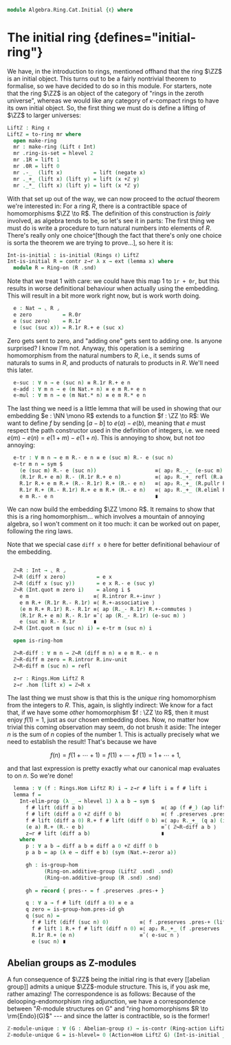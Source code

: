 <!--
```agda
open import Algebra.Ring.Module.Action
open import Algebra.Group.Ab
open import Algebra.Prelude
open import Algebra.Group
open import Algebra.Ring

open import Cat.Diagram.Initial

open import Data.Int.HIT

import Data.Nat as Nat

import Prim.Data.Nat as Nat
```
-->

```agda
module Algebra.Ring.Cat.Initial {ℓ} where
```

# The initial ring {defines="initial-ring"}

We have, in the introduction to rings, mentioned offhand that the ring
$\ZZ$ is an initial object. This turns out to be a fairly nontrivial
theorem to formalise, so we have decided to do so in this module. For
starters, note that the ring $\ZZ$ is an object of the category of
"rings in the zeroth universe", whereas we would like any category of
$\kappa$-compact rings to have its own initial object. So, the first
thing we must do is define a lifting of $\ZZ$ to larger universes:

```agda
Liftℤ : Ring ℓ
Liftℤ = to-ring mr where
  open make-ring
  mr : make-ring (Lift ℓ Int)
  mr .ring-is-set = hlevel 2
  mr .1R = lift 1
  mr .0R = lift 0
  mr .-_  (lift x)          = lift (negate x)
  mr ._+_ (lift x) (lift y) = lift (x +ℤ y)
  mr ._*_ (lift x) (lift y) = lift (x *ℤ y)
```

<!--
```agda
  mr .*-idl      {lift x}                   = ap lift $ *ℤ-idl x
  mr .*-idr      {lift x}                   = ap lift $ *ℤ-idr x
  mr .+-idl      {lift x}                   = ap lift $ +ℤ-zerol x
  mr .+-invr     {lift x}                   = ap lift $ +ℤ-inverser x
  mr .+-comm     {lift x} {lift y}          = ap lift $ +ℤ-commutative x y
  mr .+-assoc    {lift x} {lift y} {lift z} = ap lift $ +ℤ-associative x y z
  mr .*-assoc    {lift x} {lift y} {lift z} = ap lift $ *ℤ-associative x y z
  mr .*-distribl {lift x} {lift y} {lift z} = ap lift $ *ℤ-distrib-+ℤ-l x y z
  mr .*-distribr {lift x} {lift y} {lift z} = ap lift $ *ℤ-distrib-+ℤ-r x y z
```
-->

With that set up out of the way, we can now proceed to the _actual_
theorem we're interested in: For a ring $R$, there is a contractible
space of homomorphisms $\ZZ \to R$. The definition of this construction
is _fairly_ involved, as algebra tends to be, so let's see it in parts:
The first thing we must do is write a procedure to turn natural numbers
into elements of $R$. There's really only one choice^[though the fact
that there's only one choice is sorta the theorem we are trying to
prove...], so here it is:

```agda
Int-is-initial : is-initial (Rings ℓ) Liftℤ
Int-is-initial R = contr z→r λ x → ext (lemma x) where
  module R = Ring-on (R .snd)
```

Note that we treat 1 with care: we could have this map 1 to `1r + 0r`,
but this results in worse definitional behaviour when actually using the embedding.
This will result in a bit more work right now, but is work worth doing.


```agda
  e : Nat → ⌞ R ⌟
  e zero          = R.0r
  e (suc zero)    = R.1r
  e (suc (suc x)) = R.1r R.+ e (suc x)
```

Zero gets sent to zero, and "adding one" gets sent to adding one. Is
anyone surprised? I know I'm not. Anyway, this operation is a semiring
homomorphism from the natural numbers to $R$, i.e., it sends sums of
naturals to sums in $R$, and products of naturals to products in $R$.
We'll need this later.

```agda
  e-suc : ∀ n → e (suc n) ≡ R.1r R.+ e n
  e-add : ∀ m n → e (m Nat.+ n) ≡ e m R.+ e n
  e-mul : ∀ m n → e (m Nat.* n) ≡ e m R.* e n
```

<!--
```
  e-suc zero = sym R.+-idr
  e-suc (suc n) = refl

  e-add zero n = sym R.+-idl
  e-add (suc m) n =
    e (suc m Nat.+ n)      ≡⟨ e-suc (m Nat.+ n) ⟩
    R.1r R.+ e (m Nat.+ n) ≡⟨ ap (R.1r R.+_) (e-add m n) ⟩
    R.1r R.+ (e m R.+ e n) ≡⟨ R.+-associative ⟩
    (R.1r R.+ e m) R.+ e n ≡˘⟨ ap (R._+ e n) (e-suc m) ⟩
    e (suc m) R.+ e n ∎

  e-mul zero n = sym R.*-zerol
  e-mul (suc m) n =
    e (suc m Nat.* n)            ≡⟨ e-add n (m Nat.* n) ⟩
    e n R.+ e (m Nat.* n)        ≡⟨ ap (e n R.+_) (e-mul m n) ⟩
    e n R.+ e m R.* e n          ≡˘⟨ ap (R._+ (e m R.* e n)) R.*-idl ⟩
    R.1r R.* e n R.+ e m R.* e n ≡˘⟨ R.*-distribr ⟩
    (R.1r R.+ e m) R.* e n       ≡˘⟨ ap (R._* e n) (e-suc m) ⟩
    (e (suc m) R.* e n) ∎
```
-->

The last thing we need is a little lemma that will be used in showing
that our embedding $e : \NN \mono R$ extends to a function $f : \ZZ \to
R$: We want to define $f$ by sending $[a - b]$ to $e(a) - e(b)$, meaning
that $e$ must respect the path constructor used in the definition of
integers, i.e. we need $e(m) - e(n) = e(1 + m) - e(1 + n)$. This is
annoying to show, but not _too_ annoying:

```agda
  e-tr : ∀ m n → e m R.- e n ≡ e (suc m) R.- e (suc n)
  e-tr m n = sym $
    (e (suc m) R.- e (suc n))                   ≡⟨ ap₂ R._-_ (e-suc m) (e-suc n) ⟩
    (R.1r R.+ e m) R.- (R.1r R.+ e n)           ≡⟨ ap₂ R._+_ refl (R.a.inv-comm ∙ R.+-commutes) ∙ R.+-associative ⟩
    R.1r R.+ e m R.+ (R.- R.1r) R.+ (R.- e n)   ≡⟨ ap₂ R._+_ (R.pullr R.+-commutes ∙ R.pulll refl) refl ⟩
    R.1r R.+ (R.- R.1r) R.+ e m R.+ (R.- e n)   ≡⟨ ap₂ R._+_ (R.eliml R.+-invr) refl ⟩
    e m R.- e n                                 ∎
```

We can now build the embedding $\ZZ \mono R$. It remains to show that
this is a ring homomorphism... which involves a mountain of annoying
algebra, so I won't comment on it too much: it can be worked out on
paper, following the ring laws.

Note that we special case `diff x 0` here for better definitional
behaviour of the embedding.

```agda

  ℤ↪R : Int → ⌞ R ⌟
  ℤ↪R (diff x zero)          = e x
  ℤ↪R (diff x (suc y))       = e x R.- e (suc y)
  ℤ↪R (Int.quot m zero i)    = along i $
    e m                     ≡⟨ R.intror R.+-invr ⟩
    e m R.+ (R.1r R.- R.1r) ≡⟨ R.+-associative ⟩
    (e m R.+ R.1r) R.- R.1r ≡⟨ ap (R._- R.1r) R.+-commutes ⟩
    (R.1r R.+ e m) R.- R.1r ≡˘⟨ ap (R._- R.1r) (e-suc m) ⟩
    e (suc m) R.- R.1r      ∎
  ℤ↪R (Int.quot m (suc n) i) = e-tr m (suc n) i

  open is-ring-hom

  ℤ↪R-diff : ∀ m n → ℤ↪R (diff m n) ≡ e m R.- e n
  ℤ↪R-diff m zero = R.intror R.inv-unit
  ℤ↪R-diff m (suc n) = refl

  z→r : Rings.Hom Liftℤ R
  z→r .hom (lift x) = ℤ↪R x
```
<!--
```agda
  z→r .preserves .pres-id = refl
  z→r .preserves .pres-+ (lift x) (lift y) =
    Int-elim₂-prop {P = λ x y → ℤ↪R (x +ℤ y) ≡ ℤ↪R x R.+ ℤ↪R y}
      (λ _ _ → hlevel 1)
      pf
      x y
      where abstract
        pf : ∀ a b x y → ℤ↪R (diff (a Nat.+ x) (b Nat.+ y)) ≡ (ℤ↪R (diff a b)) R.+ (ℤ↪R (diff x y))
        pf a b x y =
          ℤ↪R (diff (a Nat.+ x) (b Nat.+ y))    ≡⟨ ℤ↪R-diff (a Nat.+ x) (b Nat.+ y) ⟩
          e (a Nat.+ x) R.- e (b Nat.+ y)       ≡⟨ ap₂ R._-_ (e-add a x) (e-add b y) ⟩
          (e a R.+ e x) R.- (e b R.+ e y)       ≡⟨ ap₂ R._+_ refl (R.inv-comm ∙ R.+-commutes) ⟩
          (e a R.+ e x) R.+ ((R.- e b) R.- e y) ≡⟨ R.extendl (R.extendr R.+-commutes) ⟩
          (e a R.- e b) R.+ (e x R.- e y)       ≡˘⟨ ap₂ R._+_ (ℤ↪R-diff a b) (ℤ↪R-diff x y) ⟩
          ℤ↪R (diff a b) R.+ ℤ↪R (diff x y)     ∎
  z→r .preserves .pres-* (lift x) (lift y) =
    Int-elim₂-prop {P = λ x y → ℤ↪R (x *ℤ y) ≡ ℤ↪R x R.* ℤ↪R y}
      (λ _ _ → hlevel 1)
      pf
      x y
    where abstract
      swizzle : ∀ a b x y
                → (a R.- b) R.* (x R.- y)
                ≡ (a R.* x R.+ b R.* y) R.- (a R.* y R.+ b R.* x)
      swizzle a b x y =
        (a R.- b) R.* (x R.- y)                                                       ≡⟨ R.*-distribl ⟩
        ((a R.- b) R.* x) R.+ ((a R.- b) R.* (R.- y))                                 ≡⟨ ap₂ R._+_ refl (sym R.neg-*-r) ⟩
        ((a R.- b) R.* x) R.- ((a R.- b) R.* y)                                       ≡⟨ ap₂ R._-_ R.*-distribr R.*-distribr ⟩
        (a R.* x R.+ (R.- b) R.* x) R.- (a R.* y R.+ (R.- b) R.* y)                   ≡⟨ ap₂ R._+_ refl (R.a.inv-comm ∙ R.+-commutes) ⟩
        (a R.* x R.+ (R.- b) R.* x) R.+ ((R.- (a R.* y)) R.+ ⌜ R.- ((R.- b) R.* y) ⌝) ≡⟨ ap! (ap R.a._⁻¹ (sym R.neg-*-l) ∙ R.a.inv-inv) ⟩
        (a R.* x R.+ (R.- b) R.* x) R.+ ((R.- (a R.* y)) R.+ (b R.* y))               ≡⟨ R.pulll (R.extendr R.+-commutes) ⟩
        (a R.* x) R.+ (R.- (a R.* y)) R.+ ((R.- b) R.* x) R.+ (b R.* y)               ≡⟨ R.pullr R.+-commutes ·· R.extendl (R.pullr R.+-commutes) ·· R.pulll (R.pulll refl) ∙ R.pullr (ap₂ R._+_ refl (sym R.neg-*-l) ·· sym R.a.inv-comm ·· ap R.a._⁻¹ R.+-commutes) ⟩
        (a R.* x R.+ b R.* y) R.- (a R.* y R.+ b R.* x)                               ∎

      pf : ∀ a b x y → ℤ↪R (diff a b *ℤ diff x y) ≡ (ℤ↪R (diff a b) R.* ℤ↪R (diff x y))
      pf a b x y =
        ℤ↪R (diff (a Nat.* x Nat.+ b Nat.* y) (a Nat.* y Nat.+ b Nat.* x))      ≡⟨ ℤ↪R-diff (a Nat.* x Nat.+ b Nat.* y) (a Nat.* y Nat.+ b Nat.* x) ⟩
        e (a Nat.* x Nat.+ b Nat.* y) R.- e (a Nat.* y Nat.+ b Nat.* x)         ≡⟨ ap₂ R._-_ (e-add (a Nat.* x) (b Nat.* y)) (e-add (a Nat.* y) (b Nat.* x)) ⟩
        (e (a Nat.* x) R.+ e (b Nat.* y)) R.- (e (a Nat.* y) R.+ e (b Nat.* x)) ≡⟨ ap₂ R._-_ (ap₂ R._+_ (e-mul a x) (e-mul b y)) (ap₂ R._+_ (e-mul a y) (e-mul b x)) ⟩
        ((e a R.* e x) R.+ (e b R.* e y)) R.- ((e a R.* e y) R.+ (e b R.* e x)) ≡˘⟨ swizzle (e a) (e b) (e x) (e y) ⟩
        (e a R.- e b) R.* (e x R.- e y)                                         ≡˘⟨ ap₂ R._*_ (ℤ↪R-diff a b) (ℤ↪R-diff x y) ⟩
        ℤ↪R (diff a b) R.* ℤ↪R (diff x y) ∎

```
-->

The last thing we must show is that this is the _unique_ ring
homomorphism from the integers to $R$. This, again, is slightly
indirect: We know for a fact that, if we have some _other_ homomorphism
$f : \ZZ \to R$, then it must enjoy $f(1) = 1$, just as our chosen
embedding does.  Now, no matter how trivial this coming observation may
seem, do not brush it aside: The integer $n$ is the sum of $n$ copies of
the number 1. This is actually precisely what we need to establish the
result! That's because we have

$$
f(n) = f(1 + \cdots + 1) = f(1) + \cdots + f(1) = 1 + \cdots + 1\text{,}
$$

and that last expression is pretty exactly what our canonical map
evaluates to on $n$. So we're done!

```agda
  lemma : ∀ (f : Rings.Hom Liftℤ R) i → z→r # lift i ≡ f # lift i
  lemma f =
    Int-elim-prop (λ _ → hlevel 1) λ a b → sym $
      f # lift (diff a b)                         ≡⟨ ap (f #_) (ap lift (p a b)) ⟩
      f # lift (diff a 0 +ℤ diff 0 b)             ≡⟨ f .preserves .pres-+ (lift (diff a 0)) (lift (diff 0 b)) ⟩
      f # lift (diff a 0) R.+ f # lift (diff 0 b) ≡⟨ ap₂ R._+_ (q a) (is-group-hom.pres-inv gh {x = lift (diff b 0)} ∙ ap R.-_ (q b)) ⟩
      (e a) R.+ (R.- e b)                         ≡˘⟨ ℤ↪R-diff a b ⟩
      z→r # lift (diff a b)                       ∎
    where
      p : ∀ a b → diff a b ≡ diff a 0 +ℤ diff 0 b
      p a b = ap (λ e → diff e b) (sym (Nat.+-zeror a))

      gh : is-group-hom
            (Ring-on.additive-group (Liftℤ .snd) .snd)
            (Ring-on.additive-group (R .snd) .snd)
            _
      gh = record { pres-⋆ = f .preserves .pres-+ }

      q : ∀ a → f # lift (diff a 0) ≡ e a
      q zero = is-group-hom.pres-id gh
      q (suc n) =
        f # lift (diff (suc n) 0)          ≡⟨ f .preserves .pres-+ (lift (diff 1 0)) (lift (diff n 0)) ⟩
        f # lift 1 R.+ f # lift (diff n 0) ≡⟨ ap₂ R._+_ (f .preserves .pres-id) (q n) ⟩
        R.1r R.+ (e n)                     ≡˘⟨ e-suc n ⟩
        e (suc n) ∎
```

## Abelian groups as Z-modules

A fun consequence of $\ZZ$ being the initial ring is that every
[[abelian group]] admits a unique $\ZZ$-module structure. This is, if
you ask me, rather amazing! The correspondence is as follows: Because of
the delooping-endomorphism ring adjunction, we have a correspondence
between "$R$-module structures on G" and "ring homomorphisms $R \to
\rm{Endo}(G)$" --- and since the latter is contractible, so is the
former!

```agda
ℤ-module-unique : ∀ (G : Abelian-group ℓ) → is-contr (Ring-action Liftℤ (G .snd))
ℤ-module-unique G = is-hlevel≃ 0 (Action≃Hom Liftℤ G) (Int-is-initial _)
```
